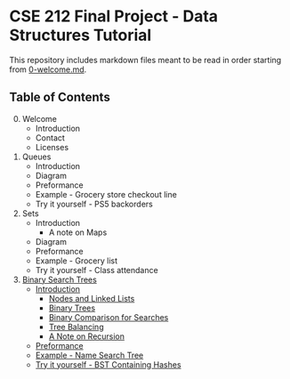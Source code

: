 # CSE 212 Final Project - Data Structures Tutorial
This repository includes markdown files meant to be read in order starting from [0-welcome.md](0-welcome.md).

## Table of Contents
0. Welcome
    * Introduction
    * Contact
    * Licenses
1. Queues
    * Introduction
    * Diagram
    * Preformance
    * Example - Grocery store checkout line
    * Try it yourself - PS5 backorders
2. Sets
    * Introduction
        * A note on Maps
    * Diagram
    * Preformance
    * Example - Grocery list
    * Try it yourself - Class attendance
3. [Binary Search Trees](3-binary-search-trees.md)
    * [Introduction](3-binary-search-trees.md#introduction)
        * [Nodes and Linked Lists](3-binary-search-trees.md#nodes-and-linked-lists)
        * [Binary Trees](3-binary-search-trees.md#binary-trees)
        * [Binary Comparison for Searches](3-binary-search-trees.md#binary-comparison-for-searches)
        * [Tree Balancing](3-binary-search-trees.md#tree-balancing)
        * [A Note on Recursion](3-binary-search-trees.md#a-note-on-recursion)
    * [Preformance](3-binary-search-trees.md#preformance)
    * [Example - Name Search Tree](3-binary-search-trees.md#example---name-search-tree)
    * [Try it yourself - BST Containing Hashes](3-binary-search-trees.md#try-it-yourself---bst-containing-hashes)